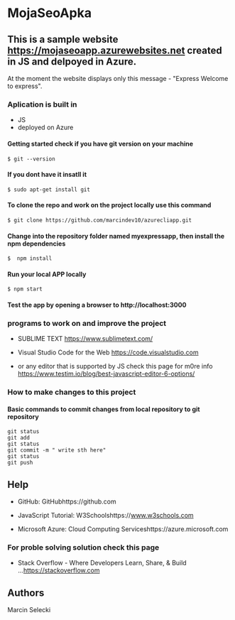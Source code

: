# MojaSeoApka
## This is a sample website  https://mojaseoapp.azurewebsites.net created in JS and delpoyed in Azure.
At the moment the website displays only this message -  "Express Welcome to express". 

### Aplication is built in

- JS
- deployed on Azure

#### Getting started check if you have git version on your machine 

``` 
$ git --version

```

 #### If you dont have it insatll it 
```
$ sudo apt-get install git
```
#### To clone the repo and work on the project locally use this command 
```
$ git clone https://github.com/marcindev10/azurecliapp.git
```
 #### Change into the repository folder named myexpressapp, then install the npm dependencies
```
$  npm install
```
#### Run your local APP locally
```
$ npm start
```
#### Test the app by opening a browser to http://localhost:3000 

### programs to work on and improve the project

- SUBLIME TEXT https://www.sublimetext.com/
 
- Visual Studio Code for the Web https://code.visualstudio.com

- or any editor that is supported by JS  check this page for m0re info  https://www.testim.io/blog/best-javascript-editor-6-options/

### How to make changes to this project 
#### Basic commands to commit changes from local repository to git repository
```
git status
git add
git status
git commit -m " write sth here"
git status
git push
```

## Help

- GitHub: GitHubhttps://github.com
 
- JavaScript Tutorial:  W3Schoolshttps://www.w3schools.com

- Microsoft Azure: Cloud Computing Serviceshttps://azure.microsoft.com

### For proble solving solution check this page

- Stack Overflow - Where Developers Learn, Share, & Build ...https://stackoverflow.com

## Authors

Marcin Selecki






















